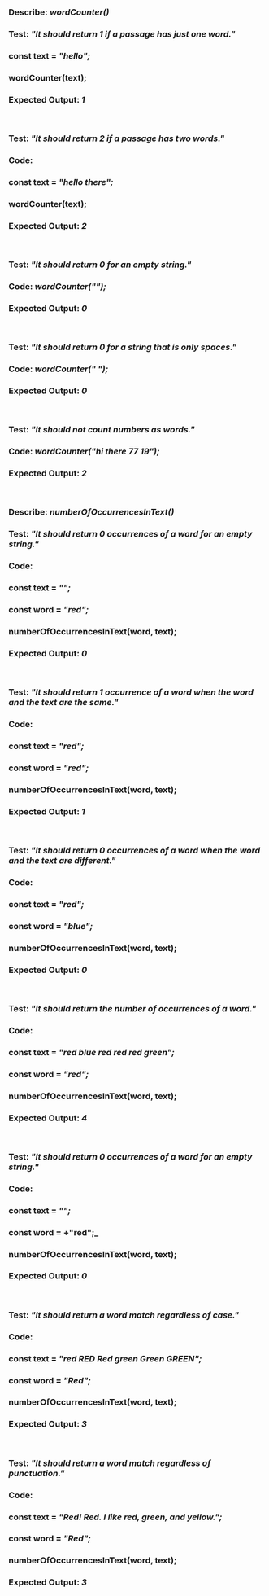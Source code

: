 ### **Describe:** _wordCounter()_

  ### Test: _"It should return 1 if a passage has just one word."_
  ### const text = _"hello";_
  ### wordCounter(text);
  ### Expected Output: _1_

  <br >

  ### Test: _"It should return 2 if a passage has two words."_
  ### Code:
  ### const text = _"hello there";_
  ### wordCounter(text);
  ### Expected Output: _2_

  <br >

  ### Test: _"It should return 0 for an empty string."_
  ### Code: _wordCounter("");_
  ### Expected Output: _0_

  <br >

  ### Test: _"It should return 0 for a string that is only spaces."_
  ### Code: _wordCounter("            ");_
  ### Expected Output: _0_

  <br >

  ### Test: _"It should not count numbers as words."_
  ### Code: _wordCounter("hi there 77 19");_
  ### Expected Output: _2_

<br >

### **Describe:** _numberOfOccurrencesInText()_
### Test: _"It should return 0 occurrences of a word for an empty string."_
### Code:
### const text = _"";_
### const word = _"red";_
### numberOfOccurrencesInText(word, text);
### Expected Output: _0_

<br >

### Test: _"It should return 1 occurrence of a word when the word and the text are the same."_
### Code:
### const text = _"red";_
### const word = _"red";_
### numberOfOccurrencesInText(word, text);
### Expected Output: _1_

<br >

### Test: _"It should return 0 occurrences of a word when the word and the text are different."_
### Code:
### const text = _"red";_
### const word = _"blue";_
### numberOfOccurrencesInText(word, text);
### Expected Output: _0_

<br >

### Test: _"It should return the number of occurrences of a word."_
### Code:
### const text = _"red blue red red red green";_
### const word = _"red";_
### numberOfOccurrencesInText(word, text);
### Expected Output: _4_

<br >

### Test: _"It should return 0 occurrences of a word for an empty string."_
### Code:
### const text = _"";_
### const word = +"red";_
### numberOfOccurrencesInText(word, text);
### Expected Output: _0_

<br >

### Test: _"It should return a word match regardless of case."_
### Code:
### const text = _"red RED Red green Green GREEN";_
### const word = _"Red";_
### numberOfOccurrencesInText(word, text);
### Expected Output: _3_

<br >

### Test: _"It should return a word match regardless of punctuation."_
### Code:
### const text = _"Red! Red. I like red, green, and yellow.";_
### const word = _"Red";_
### numberOfOccurrencesInText(word, text);
### Expected Output: _3_
